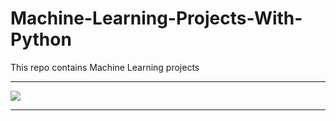 # Machine-Learning-Projects-With-Python
This repo contains Machine Learning projects

<hr>

![](https://d2r55xnwy6nx47.cloudfront.net/uploads/2022/02/SCALING_NETS_2880x1620_Lede.svg)

<hr>
